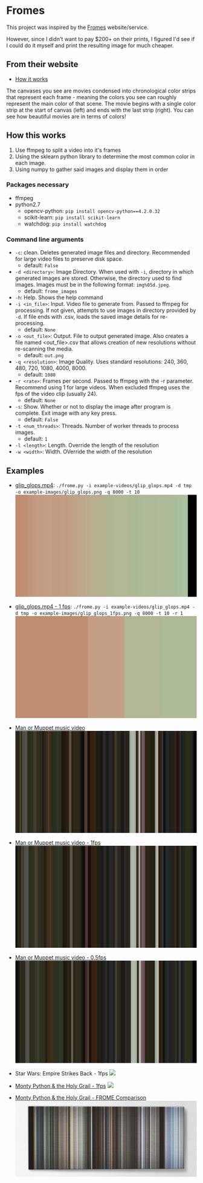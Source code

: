 # Fromes
This project was inspired by the [Fromes](https://www.frome.co/) website/service.

However, since I didn't want to pay $200+ on their prints, I figured I'd see if I could do it myself and print the resulting image for much cheaper.

## From their website
- [How it works](https://www.frome.co/pages/how-it-works)

The canvases you see are movies condensed into chronological color strips that represent each frame - 
meaning the colors you see can roughly represent the main color of that scene. 
The movie begins with a single color strip at the start of canvas (left) and ends with the last 
strip (right). You can see how beautiful movies are in terms of colors!


## How this works
1. Use ffmpeg to split a video into it's frames
2. Using the sklearn python library to determine the most common color in each image.
3. Using numpy to gather said images and display them in order

### Packages necessary
- ffmpeg
- python2.7
	- opencv-python: `pip install opencv-python==4.2.0.32`
	- scikit-learn: `pip install scikit-learn`
	- watchdog: `pip install watchdog`

### Command line arguments
- `-c`: clean. Deletes generated image files and directory. Recommended for large video files to preserve disk space.
	- default: `False`
- `-d <directory>`: Image Directory. When used with `-i`, directory in which generated images are stored. Otherwise, the directory used to find images. Images must be in the following format: `img%05d.jpeg`.
	- default: `frome_images`
- `-h`: Help. Shows the help command
- `-i <in_file>`: Input. Video file to generate from. Passed to ffmpeg for processing. If not given, attempts to use images in directory provided by `-d`. If file ends with .csv, loads the saved image details for re-processing.
	- default: `None`
- `-o <out_file>`: Output. File to output generated image. Also creates a file named <out_file>.csv that allows creation of new resolutions without re-scanning the media.
	- default: `out.png`
- `-q <resolution>`: Image Quality. Uses standard resolutions: 240, 360, 480, 720, 1080, 4000, 8000.
	- default: `1080`
- `-r <rate>`: Frames per second. Passed to ffmpeg with the -r parameter. Recommend using 1 for large videos. When excluded ffmpeg uses the fps of the video clip (usually 24).
	- default: `None`
- `-s`: Show. Whether or not to display the image after program is complete. Exit image with any key press.
	- default: `False`
- `-t <num_threads>`: Threads. Number of worker threads to process images. 
	- default: `1`
- `-l <length>`: Length. Override the length of the resolution
- `-w <width>`: Width. OVerride the width of the resolution

## Examples
- [glip_glops.mp4](example-videos/glip_glops.mp4): `./frome.py -i example-videos/glip_glops.mp4 -d tmp -o example-images/glip_glops.png -q 8000 -t 10`
![](example-images/glip_glops.png)

- [glip_glops.mp4 - 1 fps](example-videos/glip_glops.mp4): `./frome.py -i example-videos/glip_glops.mp4 -d tmp -o example-images/glip_glops_1fps.png -q 8000 -t 10 -r 1`
![](example-images/glip_glops_1fps.png)

- [Man or Muppet music video](https://www.youtube.com/watch?v=cRTjksM3YAs)
![](example-images/muppet.png)

- [Man or Muppet music video - 1fps](https://www.youtube.com/watch?v=cRTjksM3YAs)
![](example-images/muppet_1fps.png)

- [Man or Muppet music video - 0.5fps](https://www.youtube.com/watch?v=cRTjksM3YAs)
![](example-images/muppet_p5fps.png)

- Star Wars: Empire Strikes Back - 1fps
![](example-images/esb.png)

- [Monty Python & the Holy Grail - 1fps](https://www.youtube.com/watch?v=PxagJ8fpsv8)
![](example-images/holy_grail_1fps.png)

- [Monty Python & the Holy Grail - FROME Comparison](https://www.frome.co/products/monty-python-and-the-holy-grail)
![](example-images/monty_python_compare.jpg)
